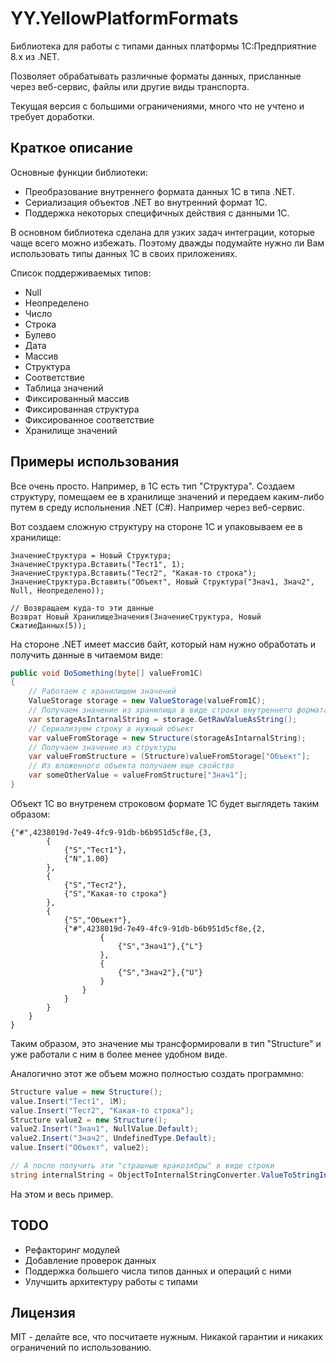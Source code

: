 # YY.YellowPlatformFormats

Библиотека для работы с типами данных платформы 1С:Предприятние 8.x из .NET.

Позволяет обрабатывать различные форматы данных, присланные через веб-сервис, файлы или другие виды транспорта.

Текущая версия с большими ограничениями, много что не учтено и требует доработки.

## Краткое описание

Основные функции библиотеки:
* Преобразование внутреннего формата данных 1С в типа .NET.
* Сериализация объектов .NET во внутренний формат 1С.
* Поддержка некоторых специфичных действия с данными 1С.

В основном библиотека сделана для узких задач интеграции, которые чаще всего можно избежать. Поэтому дважды подумайте нужно ли Вам использовать типы данных 1С в своих приложениях.

Список поддерживаемых типов:
* Null
* Неопределено
* Число
* Строка
* Булево
* Дата
* Массив
* Структура
* Соответствие
* Таблица значений
* Фиксированный массив
* Фиксированная структура
* Фиксированное соответствие
* Хранилище значений

## Примеры использования

Все очень просто. Например, в 1С есть тип "Структура". Создаем структуру, помещаем ее в хранилище значений и передаем каким-либо путем в среду испольнения .NET (C#). Например через веб-сервис.

Вот создаем сложную структуру на стороне 1С и упаковываем ее в хранилище:

```bsl
ЗначениеСтруктура = Новый Структура;
ЗначениеСтруктура.Вставить("Тест1", 1);
ЗначениеСтруктура.Вставить("Тест2", "Какая-то строка");
ЗначениеСтруктура.Вставить("Объект", Новый Структура("Знач1, Знач2", Null, Неопределено));

// Возвращаем куда-то эти данные
Возврат Новый ХранилищеЗначения(ЗначениеСтруктура, Новый СжатиеДанных(5));
```

На стороне .NET имеет массив байт, который нам нужно обработать и получить данные в читаемом виде:

```csharp
public void DoSomething(byte[] valueFrom1C)
{
	// Работаем с хранилищем значений
	ValueStorage storage = new ValueStorage(valueFrom1C);
	// Получаем значение из хранилища в виде строки внутреннего формата 1С
	var storageAsIntarnalString = storage.GetRawValueAsString();
	// Сериализуем строку в нужный объект
	var valueFromStorage = new Structure(storageAsIntarnalString);
	// Получаем значение из структуры
	var valueFromStructure = (Structure)valueFromStorage["Объект"];
	// Из вложенного объекта получаем еще свойство
	var someOtherValue = valueFromStructure["Знач1"];
}
```

Объект 1С во внутренем строковом формате 1С будет выглядеть таким образом:
```
{"#",4238019d-7e49-4fc9-91db-b6b951d5cf8e,{3,
        {
            {"S","Тест1"},
            {"N",1.00}
        },
        {
            {"S","Тест2"},
            {"S","Какая-то строка"}
        },
        {
            {"S","Объект"},
            {"#",4238019d-7e49-4fc9-91db-b6b951d5cf8e,{2,
                    {
                        {"S","Знач1"},{"L"}
                    },
                    {
                        {"S","Знач2"},{"U"}
                    }
                }
            }
        }
    }
}
```

Таким образом, это значение мы трансформировали в тип "Structure" и уже работали с ним в более менее удобном виде.

Аналогично этот же объем можно полностью создать программно:
```csharp
Structure value = new Structure();
value.Insert("Тест1", 1M);
value.Insert("Тест2", "Какая-то строка");
Structure value2 = new Structure();
value2.Insert("Знач1", NullValue.Default);
value2.Insert("Знач2", UndefinedType.Default);
value.Insert("Объект", value2);

// А после получить эти "страшные кракозябры" в виде строки
string internalString = ObjectToInternalStringConverter.ValueToStringInternal(value);
```

На этом и весь пример.

## TODO

* Рефакторинг модулей
* Добавление проверок данных
* Поддержка большего числа типов данных и операций с ними
* Улучшить архитектуру работы с типами

## Лицензия

MIT - делайте все, что посчитаете нужным. Никакой гарантии и никаких ограничений по использованию.
